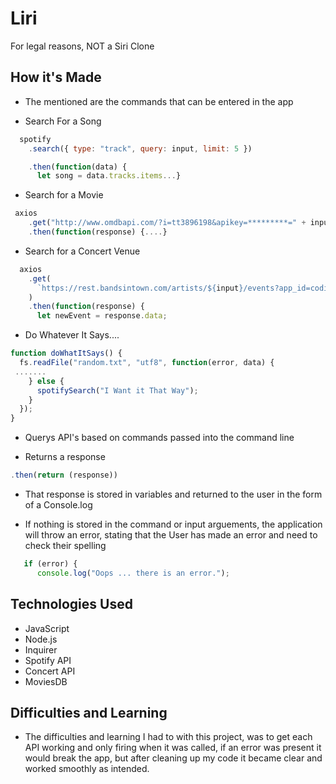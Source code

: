 # Liri

For legal reasons, NOT a Siri Clone

## How it's Made

- The mentioned are the commands that can be entered in the app

- Search For a Song

```javascript
  spotify
    .search({ type: "track", query: input, limit: 5 })

    .then(function(data) {
      let song = data.tracks.items...}
```

- Search for a Movie

```javascript
 axios
    .get("http://www.omdbapi.com/?i=tt3896198&apikey=*********=" + input)
    .then(function(response) {....}
```

- Search for a Concert Venue

```javascript
  axios
    .get(
      `https://rest.bandsintown.com/artists/${input}/events?app_id=codingbootcamp&date=upcoming`
    )
    .then(function(response) {
      let newEvent = response.data;

```

- Do Whatever It Says....

```javascript
function doWhatItSays() {
  fs.readFile("random.txt", "utf8", function(error, data) {
 .......
    } else {
      spotifySearch("I Want it That Way");
    }
  });
}
```

- Querys API's based on commands passed into the command line

- Returns a response

```javascript
.then(return (response))
```

- That response is stored in variables and returned to the user in the form of a Console.log

- If nothing is stored in the command or input arguements, the application will throw an error, stating that the User has made an error and need to check their spelling

```javascript
   if (error) {
      console.log("Oops ... there is an error.");
```

## Technologies Used

- JavaScript
- Node.js
- Inquirer
- Spotify API
- Concert API
- MoviesDB

## Difficulties and Learning

- The difficulties and learning I had to with this project, was to get each API working and only firing when it was called, if an error was present it would break the app, but after cleaning up my code it became clear and worked smoothly as intended.
